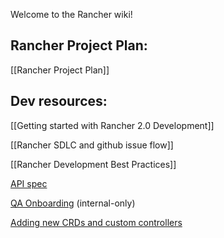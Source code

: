 Welcome to the Rancher wiki!

## Rancher Project Plan:

[[Rancher Project Plan]]

## Dev resources:

[[Getting started with Rancher 2.0 Development]]

[[Rancher SDLC and github issue flow]]

[[Rancher Development Best Practices]]

[API spec](https://github.com/rancherio/api-spec)

[QA Onboarding](https://github.com/rancherlabs/the-ranch/wiki/QA-Onboarding) (internal-only)

[Adding new CRDs and custom controllers](https://github.com/rancher/rancher/wiki/Rancher-2.0---Adding-new-CRDs-and-custom-controllers)